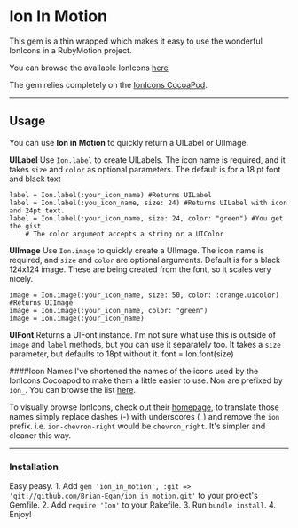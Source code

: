 # Ion In Motion

This gem is a thin wrapped which makes it easy to use the wonderful IonIcons in a RubyMotion project. 

You can browse the available IonIcons [here](http://ionicons.com/)

The gem relies completely on the [IonIcons CocoaPod](https://github.com/sweetmandm/ionicons-iOS).

---
## Usage  

You can use **Ion in Motion** to quickly return a UILabel or UIImage.

**UILabel**
Use `Ion.label` to create UILabels. The icon name is required, and it takes `size` and `color` as optional parameters. The default is for a 18 pt font and black text

    label = Ion.label(:your_icon_name) #Returns UILabel
    label = Ion.label(:you_icon_name, size: 24) #Returns UILabel with icon and 24pt text.
    label = Ion.label(:your_icon_name, size: 24, color: "green") #You get the gist.
        # The color argument accepts a string or a UIColor


**UIImage**
Use `Ion.image` to quickly create a UIImage. The icon name is required, and `size` and `color` are optional arguments. Default is for a black 124x124 image. These are being created from the font, so it scales very nicely.

    image = Ion.image(:your_icon_name, size: 50, color: :orange.uicolor) #Returns UIImage
    image = Ion.image(:your_icon_name, color: "green")
    image = Ion.image(:your_icon_name)

**UIFont**
Returns a UIFont instance. I'm not sure what use this is outside of `image` and `label` methods, but you can use it separately too. It takes a `size` parameter, but defaults to 18pt without it.
    font = Ion.font(size)

####Icon Names
I've shortened the names of the icons used by the IonIcons Cocoapod to make them a little easier to use. Non are prefixed by `ion_`. You can browse the list [here]().

To visually browse IonIcons, check out their [homepage](http://ionicons.com/), to translate those names simply replace dashes (-) with underscores (_) and remove the `ion` prefix. i.e. `ion-chevron-right` would be `chevron_right`. It's simpler and cleaner this way.

---
### Installation
Easy peasy.
    1. Add `gem 'ion_in_motion', :git => 'git://github.com/Brian-Egan/ion_in_motion.git'` to your project's Gemfile.
    2. Add `require 'Ion'` to your Rakefile.
    3. Run `bundle install`. 
    4. Enjoy!